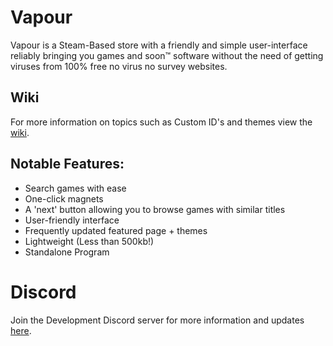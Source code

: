 # Vapour
Vapour is a Steam-Based store with a friendly and simple user-interface reliably bringing you games and soon™️ software without the need of getting viruses from 100% free no virus no survey websites.

## Wiki
For more information on topics such as Custom ID's and themes view the [wiki](https://github.com/uDMBK/Vapour/wiki).

## Notable Features:
* Search games with ease
* One-click magnets
* A 'next' button allowing you to browse games with similar titles
* User-friendly interface
* Frequently updated featured page + themes
* Lightweight (Less than 500kb!)
* Standalone Program

# Discord
Join the Development Discord server for more information and updates [here](discord.gg/up6MCQP).
